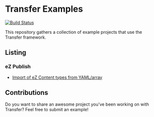 Transfer Examples
=================

[![Build Status](https://travis-ci.org/transfer-framework/examples.svg?branch=master)](https://travis-ci.org/transfer-framework/examples)

This repository gathers a collection of example projects that use the Transfer framework.

Listing
-------

### eZ Publish

* [Import of eZ Content types from YAML/array](ezpublish/yaml_to_content_type)

Contributions
-------------

Do you want to share an awesome project you've been working on with Transfer? Feel free to submit an example!
